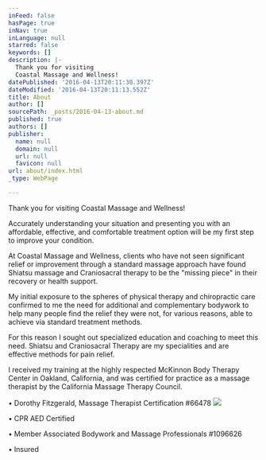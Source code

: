 ```yaml
---
inFeed: false
hasPage: true
inNav: true
inLanguage: null
starred: false
keywords: []
description: |-
  Thank you for visiting
  Coastal Massage and Wellness!
datePublished: '2016-04-13T20:11:30.397Z'
dateModified: '2016-04-13T20:11:13.552Z'
title: About
author: []
sourcePath: _posts/2016-04-13-about.md
published: true
authors: []
publisher:
  name: null
  domain: null
  url: null
  favicon: null
url: about/index.html
_type: WebPage

---
```

Thank you for visiting
Coastal Massage and Wellness!

Accurately understanding
your situation and presenting you with an affordable, effective, and
comfortable treatment option will be my first step to improve your condition.

At Coastal Massage and
Wellness, clients who have not seen significant relief or improvement through a
standard massage approach have found Shiatsu massage and Craniosacral therapy
to be the "missing piece" in their recovery or health support.

My initial exposure to
the spheres of physical therapy and chiropractic care confirmed to me the need
for additional and complementary bodywork to help many people find the relief
they were not, for various reasons, able to achieve via standard treatment
methods.

For this reason I sought
out specialized education and coaching to meet this need. Shiatsu and Craniosacral Therapy are my specialities and are effective methods for pain relief.

I received my training
at the highly respected McKinnon Body Therapy Center in Oakland, California,
and was certified for practice as a massage therapist by the California
Massage Therapy Council.

• Dorothy Fitzgerald,
Massage Therapist Certification \#66478
![](https://the-grid-user-content.s3-us-west-2.amazonaws.com/2f152bc4-a068-458a-8a34-c5426d78ee13.jpg)

• CPR AED Certified

• Member Associated
Bodywork and Massage Professionals \#1096626

• Insured